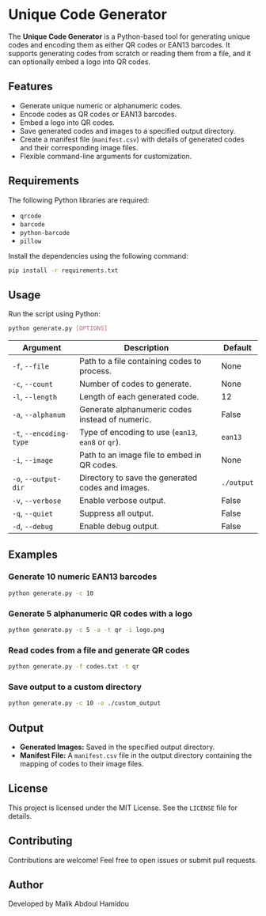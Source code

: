 # Unique Code Generator

The **Unique Code Generator** is a Python-based tool for generating unique codes and encoding them as either QR codes or EAN13 barcodes. It supports generating codes from scratch or reading them from a file, and it can optionally embed a logo into QR codes.

## Features

- Generate unique numeric or alphanumeric codes.
- Encode codes as QR codes or EAN13 barcodes.
- Embed a logo into QR codes.
- Save generated codes and images to a specified output directory.
- Create a manifest file (`manifest.csv`) with details of generated codes and their corresponding image files.
- Flexible command-line arguments for customization.

## Requirements

The following Python libraries are required:

- `qrcode`
- `barcode`
- `python-barcode`
- `pillow`

Install the dependencies using the following command:

```bash
pip install -r requirements.txt
```

## Usage
Run the script using Python:
```bash
python generate.py [OPTIONS]
```

|Argument|Description|Default|
|---|---|---|
|`-f`, `--file`|Path to a file containing codes to process.|None|
|`-c`, `--count`|Number of codes to generate.|None|
|`-l`, `--length`|Length of each generated code.|12|
|`-a`, `--alphanum`|Generate alphanumeric codes instead of numeric.|False|
|`-t`, `--encoding-type`|Type of encoding to use (`ean13`, `ean8` or `qr`).|`ean13`|
|`-i`, `--image`|Path to an image file to embed in QR codes.|None|
|`-o`, `--output-dir`|Directory to save the generated codes and images.|`./output`|
|`-v`, `--verbose`|Enable verbose output.|False|
|`-q`, `--quiet`|Suppress all output.|False|
|`-d`, `--debug`|Enable debug output.|False|

## Examples
### Generate 10 numeric EAN13 barcodes
```bash
python generate.py -c 10
```

### Generate 5 alphanumeric QR codes with a logo
```bash
python generate.py -c 5 -a -t qr -i logo.png
```

### Read codes from a file and generate QR codes
```bash
python generate.py -f codes.txt -t qr
```

### Save output to a custom directory
```bash
python generate.py -c 10 -o ./custom_output
```

## Output
- **Generated Images:** Saved in the specified output directory.
- **Manifest File:** A `manifest.csv` file in the output directory containing the mapping of codes to their image files.

## License
This project is licensed under the MIT License. See the `LICENSE` file for details.

## Contributing
Contributions are welcome! Feel free to open issues or submit pull requests.

## Author
Developed by Malik Abdoul Hamidou